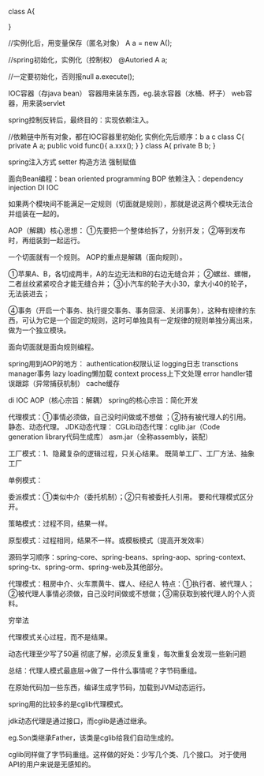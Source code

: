 class A{

}

//实例化后，用变量保存（匿名对象）
A a = new A();

//spring初始化，实例化（控制权）
@Autoried
A a;

//一定要初始化，否则报null
a.execute();

IOC容器（存java bean）
容器用来装东西，eg.装水容器（水桶、杯子）
web容器，用来装servlet

spring控制反转后，最终目的：实现依赖注入。

//依赖链中所有对象，都在IOC容器里初始化
实例化先后顺序：b a c
class C{
    private A a;
    public void func(){
      a.xxx();
    }
}
class A{
    private B b;
}

spring注入方式
setter
构造方法
强制赋值


面向Bean编程：bean oriented programming BOP
依赖注入：dependency injection DI
IOC

如果两个模块间不能满足一定规则（切面就是规则），那就是说这两个模块无法合并组装在一起的。

AOP（解耦）核心思想：
①先要把一个整体给拆了，分别开发；
②等到发布时，再组装到一起运行。

一个切面就有一个规则。
AOP的重点是解耦（面向规则）。

①苹果A、B，各切成两半，A的左边无法和B的右边无缝合并；
②螺丝、螺帽，二者丝纹紧紧咬合才能无缝合并；
③小汽车的轮子大小30，拿大小40的轮子，无法装进去；

④事务（开启一个事务、执行提交事务、事务回滚、关闭事务），这种有规律的东西，可认为它是一个固定的规则，这时可单独具有一定规律的规则单独分离出来，做为一个独立模块。

面向切面就是面向规则编程。

spring用到AOP的地方：
authentication权限认证
logging日志
transctions manager事务
lazy loading懒加载
context process上下文处理
error handler错误跟踪（异常捕获机制）
cache缓存

di
IOC
AOP（核心宗旨：解耦）
spring的核心宗旨：简化开发


代理模式：①事情必须做，自己没时间做或不想做 ；②持有被代理人的引用。
静态、动态代理。
JDK动态代理：
CGLib动态代理：cglib.jar（Code generation library代码生成库）
asm.jar（全称assembly，装配）

工厂模式：1、隐藏复杂的逻辑过程，只关心结果。
既简单工厂、工厂方法、抽象工厂

单例模式：

委派模式：①类似中介（委托机制）；②只有被委托人引用。
要和代理模式区分开。

策略模式：过程不同，结果一样。

原型模式：过程相同，结果不一样。或模板模式（提高开发效率）

源码学习顺序：spring-core、spring-beans、spring-aop、spring-context、spring-tx、spring-orm、spring-web及其他部分。


代理模式：租房中介、火车票黄牛、媒人、经纪人
特点：①执行者、被代理人；②被代理人事情必须做，自己没时间做或不想做；③需获取到被代理人的个人资料。

穷举法

代理模式关心过程，而不是结果。

动态代理至少写了50遍
彻底了解，必须反复重复，每次重复会发现一些新问题

总结：代理人模式最底层->做了一件什么事情呢？字节码重组。

在原始代码加一些东西，编译生成字节码，加载到JVM动态运行。

spring用的比较多的是cglib代理模式。

jdk动态代理是通过接口，而cglib是通过继承。

eg.Son类继承Father，该类是cglib给我们自动生成的。

cglib同样做了字节码重组。这样做的好处：少写几个类、几个接口。
对于使用API的用户来说是无感知的。